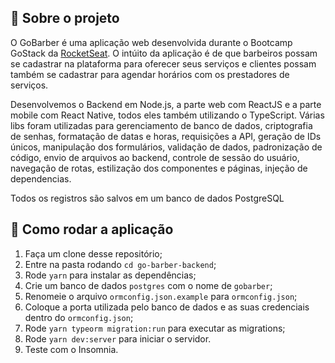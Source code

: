 ## :rocket: Sobre o projeto

O GoBarber é uma aplicação web desenvolvida durante o Bootcamp GoStack da [RocketSeat](https://rocketseat.com.br/).
O intúito da aplicação é de que barbeiros possam se cadastrar na plataforma para oferecer seus serviços e clientes possam também se cadastrar para agendar horários com os prestadores de serviços.

Desenvolvemos o Backend em Node.js, a parte web com ReactJS e a parte mobile com React Native, todos eles também utilizando o TypeScript.
Várias libs foram utilizadas para gerenciamento de banco de dados, criptografia de senhas, formatação de datas e horas, requisições a API, geração de IDs únicos, manipulação dos formulários, validação de dados, padronização de código, envio de arquivos ao backend, controle de sessão do usuário, navegação de rotas, estilização dos componentes e páginas, injeção de dependencias.

Todos os registros são salvos em um banco de dados PostgreSQL

## 🚀 Como rodar a aplicação

1. Faça um clone desse repositório;
2. Entre na pasta rodando `cd go-barber-backend`;
3. Rode `yarn` para instalar as dependências;
4. Crie um banco de dados `postgres` com o nome de `gobarber`;
5. Renomeie o arquivo `ormconfig.json.example` para `ormconfig.json`;
6. Coloque a porta utilizada pelo banco de dados e as suas credenciais dentro do `ormconfig.json`;
7. Rode `yarn typeorm migration:run` para executar as migrations;
8. Rode `yarn dev:server` para iniciar o servidor.
9. Teste com o Insomnia.

